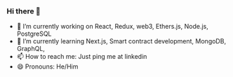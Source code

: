 ### Hi there 👋



- 🔭 I’m currently working on React, Redux, web3, Ethers.js, Node.js, PostgreSQL
- 🌱 I’m currently learning Next.js, Smart contract development, MongoDB, GraphQL,
- 📫 How to reach me: Just ping me at linkedin
- 😄 Pronouns: He/Him
 <!--
- 👯 I’m looking to collaborate on ...
- 🤔 I’m looking for help with ...
- 💬 Ask me about ...
- ⚡ Fun fact: Loving 
-->
